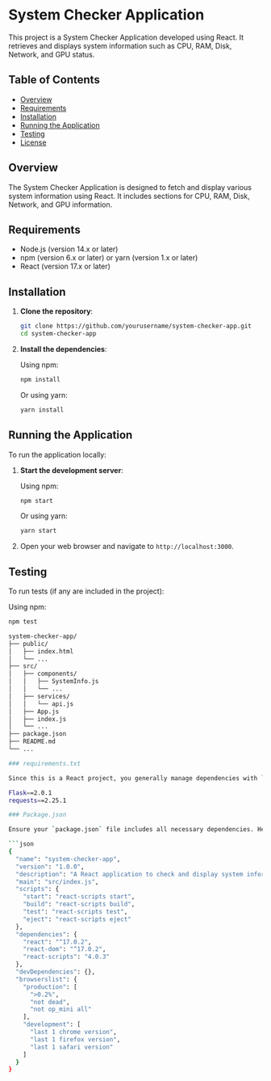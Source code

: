 # System Checker Application

This project is a System Checker Application developed using React. It retrieves and displays system information such as CPU, RAM, Disk, Network, and GPU status.

## Table of Contents

- [Overview](#overview)
- [Requirements](#requirements)
- [Installation](#installation)
- [Running the Application](#running-the-application)
- [Testing](#testing)
- [License](#license)

## Overview

The System Checker Application is designed to fetch and display various system information using React. It includes sections for CPU, RAM, Disk, Network, and GPU information.

## Requirements

- Node.js (version 14.x or later)
- npm (version 6.x or later) or yarn (version 1.x or later)
- React (version 17.x or later)

## Installation

1. **Clone the repository**:

    ```bash
    git clone https://github.com/yourusername/system-checker-app.git
    cd system-checker-app
    ```

2. **Install the dependencies**:

    Using npm:

    ```bash
    npm install
    ```

    Or using yarn:

    ```bash
    yarn install
    ```

## Running the Application

To run the application locally:

1. **Start the development server**:

    Using npm:

    ```bash
    npm start
    ```

    Or using yarn:

    ```bash
    yarn start
    ```

2. Open your web browser and navigate to `http://localhost:3000`.

## Testing

To run tests (if any are included in the project):

Using npm:

```bash
npm test

system-checker-app/
├── public/
│   ├── index.html
│   └── ...
├── src/
│   ├── components/
│   │   ├── SystemInfo.js
│   │   └── ...
│   ├── services/
│   │   └── api.js
│   ├── App.js
│   ├── index.js
│   └── ...
├── package.json
├── README.md
└── ...

### requirements.txt

Since this is a React project, you generally manage dependencies with `package.json`. However, if you have any backend services or scripts that use Python, you can list those dependencies in `requirements.txt`. 

Flask==2.0.1
requests==2.25.1

### Package.json

Ensure your `package.json` file includes all necessary dependencies. Here’s an example:

```json
{
  "name": "system-checker-app",
  "version": "1.0.0",
  "description": "A React application to check and display system information",
  "main": "src/index.js",
  "scripts": {
    "start": "react-scripts start",
    "build": "react-scripts build",
    "test": "react-scripts test",
    "eject": "react-scripts eject"
  },
  "dependencies": {
    "react": "^17.0.2",
    "react-dom": "^17.0.2",
    "react-scripts": "4.0.3"
  },
  "devDependencies": {},
  "browserslist": {
    "production": [
      ">0.2%",
      "not dead",
      "not op_mini all"
    ],
    "development": [
      "last 1 chrome version",
      "last 1 firefox version",
      "last 1 safari version"
    ]
  }
}

